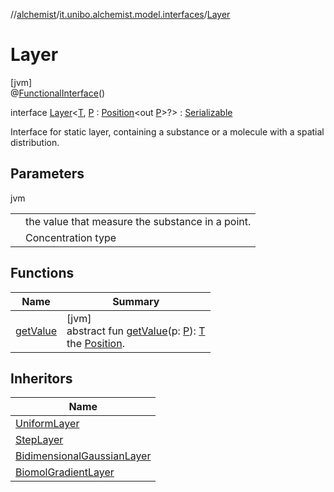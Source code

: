 //[alchemist](../../../index.md)/[it.unibo.alchemist.model.interfaces](../index.md)/[Layer](index.md)

# Layer

[jvm]\
@[FunctionalInterface](https://docs.oracle.com/javase/8/docs/api/java/lang/FunctionalInterface.html)()

interface [Layer](index.md)<[T](index.md), [P](index.md) : [Position](../-position/index.md)<out [P](../../it.unibo.alchemist.core.interfaces/-simulation/index.md)>?> : [Serializable](https://docs.oracle.com/javase/8/docs/api/java/io/Serializable.html)

Interface for static layer, containing a substance or a molecule with a spatial distribution.

## Parameters

jvm

| | |
|---|---|
| <T> | the value that measure the substance in a point. |
| <P> | Concentration type |

## Functions

| Name | Summary |
|---|---|
| [getValue](get-value.md) | [jvm]<br>abstract fun [getValue](get-value.md)(p: [P](../../it.unibo.alchemist.core.interfaces/-simulation/index.md)): [T](../-node/index.md)<br>the [Position](../-position/index.md). |

## Inheritors

| Name |
|---|
| [UniformLayer](../../it.unibo.alchemist.model.implementations.layers/-uniform-layer/index.md) |
| [StepLayer](../../it.unibo.alchemist.model.implementations.layers/-step-layer/index.md) |
| [BidimensionalGaussianLayer](../../it.unibo.alchemist.model.implementations.layers/-bidimensional-gaussian-layer/index.md) |
| [BiomolGradientLayer](../../it.unibo.alchemist.model.implementations.layers/-biomol-gradient-layer/index.md) |
